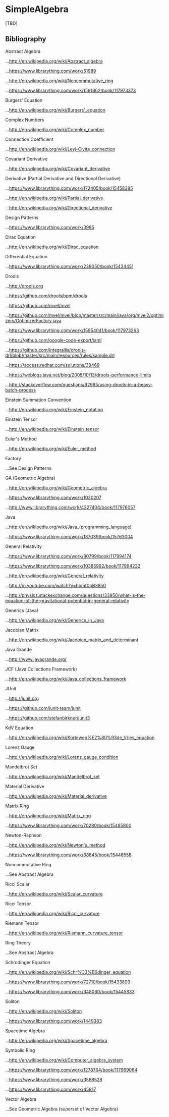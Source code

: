 SimpleAlgebra
============

[TBD]


## Bibliography

Abstract Algebra

...http://en.wikipedia.org/wiki/Abstract_algebra

...https://www.librarything.com/work/51989

...http://en.wikipedia.org/wiki/Noncommutative_ring

...https://www.librarything.com/work/1591862/book/117973373

Burgers' Equation

...http://en.wikipedia.org/wiki/Burgers'_equation

Complex Numbers

...http://en.wikipedia.org/wiki/Complex_number

Connection Coefficient

...http://en.wikipedia.org/wiki/Levi-Civita_connection

Covariant Derivative

...http://en.wikipedia.org/wiki/Covariant_derivative

Derivative (Partial Derivative and Directional Derivative)

...https://www.librarything.com/work/172405/book/15458385

...http://en.wikipedia.org/wiki/Partial_derivative

...http://en.wikipedia.org/wiki/Directional_derivative

Design Patterns

...https://www.librarything.com/work/3985

Dirac Equation

...http://en.wikipedia.org/wiki/Dirac_equation

Differential Equation

...https://www.librarything.com/work/239050/book/15434451

Drools

...http://drools.org

...https://github.com/droolsjbpm/drools

...https://github.com/mvel/mvel

...https://github.com/mvel/mvel/blob/master/src/main/java/org/mvel2/optimizers/OptimizerFactory.java

...https://www.librarything.com/work/15954041/book/117973263

...https://github.com/google-code-export/iaml

...https://github.com/integrallis/drools-drl/blob/master/src/main/resources/rules/sample.drl

...https://access.redhat.com/solutions/38469

...https://weblogs.java.net/blog/2005/10/13/drools-performance-limits

...http://stackoverflow.com/questions/92985/using-drools-in-a-heavy-batch-process

Einstein Summation Convention

...http://en.wikipedia.org/wiki/Einstein_notation

Einstein Tensor

...http://en.wikipedia.org/wiki/Einstein_tensor

Euler's Method

...http://en.wikipedia.org/wiki/Euler_method

Factory

...See Design Patterns

GA (Geometric Algebra)

...http://en.wikipedia.org/wiki/Geometric_algebra

...https://www.librarything.com/work/1030207

...http://www.librarything.com/work/4327404/book/117976057

Java

...http://en.wikipedia.org/wiki/Java_(programming_language)

...https://www.librarything.com/work/187039/book/15763004

General Relativity

...https://www.librarything.com/work/80799/book/117994174

...https://www.librarything.com/work/10385992/book/117994232

...http://en.wikipedia.org/wiki/General_relativity

...http://m.youtube.com/watch?v=hbmf0bB38h0

...http://physics.stackexchange.com/questions/33950/what-is-the-equation-of-the-gravitational-potential-in-general-relativity

Generics (Java)

...http://en.wikipedia.org/wiki/Generics_in_Java

Jacobian Matrix

...http://en.wikipedia.org/wiki/Jacobian_matrix_and_determinant

Java Grande

...http://www.javagrande.org/

JCF (Java Collections Framework)

...http://en.wikipedia.org/wiki/Java_collections_framework

JUnit

...http://junit.org

...https://github.com/junit-team/junit

...https://github.com/stefanbirkner/junit3

KdV Equation

...http://en.wikipedia.org/wiki/Korteweg%E2%80%93de_Vries_equation

Lorenz Gauge

...http://en.wikipedia.org/wiki/Lorenz_gauge_condition

Mandelbrot Set

...http://en.wikipedia.org/wiki/Mandelbrot_set

Material Derivative

...http://en.wikipedia.org/wiki/Material_derivative

Matrix Ring

...http://en.wikipedia.org/wiki/Matrix_ring

...https://www.librarything.com/work/70280/book/15485800

Newton-Raphson

...http://en.wikipedia.org/wiki/Newton's_method

...https://www.librarything.com/work/68845/book/15446558

Noncommutative Ring

...See Abstract Algebra

Ricci Scalar

...http://en.wikipedia.org/wiki/Scalar_curvature

Ricci Tensor

...http://en.wikipedia.org/wiki/Ricci_curvature

Riemann Tensor

...http://en.wikipedia.org/wiki/Riemann_curvature_tensor

Ring Theory

...See Abstract Algebra

Schrodinger Equation

...http://en.wikipedia.org/wiki/Schr%C3%B6dinger_equation

...https://www.librarything.com/work/72710/book/15433893

...https://www.librarything.com/work/348060/book/15445833

Soliton

...http://en.wikipedia.org/wiki/Soliton

...https://www.librarything.com/work/1449383

Spacetime Algebra

...http://en.wikipedia.org/wiki/Spacetime_algebra

Symbolic Ring

...http://en.wikipedia.org/wiki/Computer_algebra_system

...https://www.librarything.com/work/1278764/book/117969064

...https://www.librarything.com/work/3568528

...https://www.librarything.com/work/45817

Vector Algebra

...See Geometric Algebra (superset of Vector Algebra)





